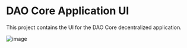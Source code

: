 # DAO Core Application UI

This project contains the UI for the DAO Core decentralized application.

![image](https://user-images.githubusercontent.com/37414225/125742349-3992ada6-a313-4990-8a69-13251cd67e4e.png)
